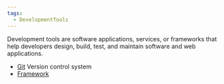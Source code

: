 ```yaml
---
tags:
  - DevelopmentTools
---
```


Development tools are software applications, services, or frameworks that help developers design, build, test, and maintain software and web applications.

* [Git](Git.md) Version control system
* [Framework](Framework.md) 
